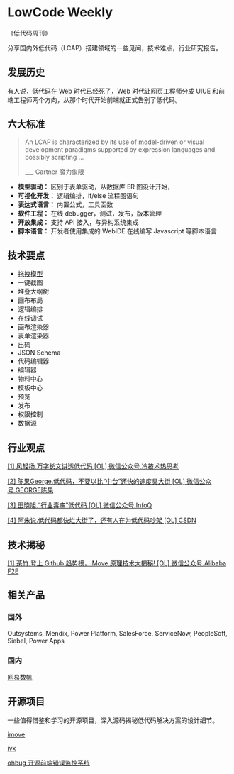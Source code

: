 # LowCode Weekly

《低代码周刊》

分享国内外低代码（LCAP）搭建领域的一些见闻，技术难点，行业研究报告。

## 发展历史

有人说，低代码在 Web 时代已经死了，Web 时代让网页工程师分成 UIUE 和前端工程师两个方向，从那个时代开始前端就正式告别了低代码。

## 六大标准

> An LCAP is characterized by its use of model-driven or visual development paradigms supported by expression languages and possibly scripting …
> 
> ___ Gartner 魔力象限

- **模型驱动：** 区别于表单驱动，从数据库 ER 图设计开始，
- **可视化开发：** 逻辑编排，if/else 流程图语句
- **表达式语言：** 内置公式，工具函数
- **软件工程：** 在线 debugger，测试，发布，版本管理
- **开放集成：** 支持 API 接入，与异构系统集成
- **脚本语言：** 开发者使用集成的 WebIDE 在线编写 Javascript 等脚本语言

## 技术要点

- [拖拽模型](https://codesandbox.io/embed/drag-and-drop-jqku5?fontsize=14&hidenavigation=1&theme=dark)
- 一键截图
- 堆叠大纲树
- 画布布局
- 逻辑编排
- [在线调试](https://www.yuque.com/imove/blog/vgp6bb#toc_2)
- 画布渲染器
- 表单渲染器
- 出码
- JSON Schema
- 代码编辑器
- 编辑器
- 物料中心
- 模板中心
- 预览
- 发布
- 权限控制
- 数据源

## 行业观点

[[1] 风轻扬.万字长文讲透低代码 [OL] 微信公众号.冷技术热思考](https://mp.weixin.qq.com/s/OXCBORheAx99o3fS-ZfUdg)

[[2] 陈果George.低代码，不要以比“中台”还快的速度臭大街 [OL] 微信公众号.GEORGE陈果](https://mp.weixin.qq.com/s/a-30lC77k3ZpYrsucZoWDw)

[[3] 田晓旭.“行业毒瘤”低代码 [OL] 微信公众号.InfoQ](https://mp.weixin.qq.com/s/nux9xJko6N1tLTK23-ZbzA)

[[4] 阿朱说.低代码都快烂大街了，还有人在为低代码吵架 [OL] CSDN](https://blog.csdn.net/david_lv/article/details/112791430)

## 技术揭秘

[[1] 菉竹.登上 Github 趋势榜，iMove 原理技术大揭秘! [OL] 微信公众号.Alibaba F2E](https://mp.weixin.qq.com/s/cfGdGp1VAVn_bUqXUspvJg)

## 相关产品

### 国外

Outsystems, Mendix, Power Platform, SalesForce, ServiceNow, PeopleSoft, Siebel, Power Apps

### 国内

[网易数帆](https://www.163yun.com/product/lcap)

## 开源项目

一些值得借鉴和学习的开源项目，深入源码揭秘低代码解决方案的设计细节。

[imove](https://github.com/ykfe/imove)

[ivx](https://www.ivx.cn/)

[ohbug 开源前端错误监控系统](https://github.com/ohbug-org/ohbug)
